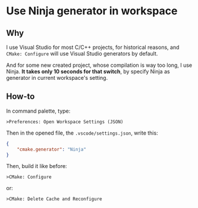 # Use Ninja generator in workspace

## Why

I use Visual Studio for most C/C++ projects, for historical reasons, and `CMake: Configure` will use Visual Studio generators by default.

And for some new created project, whose compilation is way too long, I use Ninja. **It takes only 10 seconds for that switch**, by specify Ninja as generator in current workspace's setting.

## How-to

In command palette, type:

```
>Preferences: Open Workspace Settings (JSON)
```

Then in the opened file, the `.vscode/settings.json`, write this:
```json
{
    "cmake.generator": "Ninja"
}
```

Then, build it like before:
```
>CMake: Configure
```
or:
```
>CMake: Delete Cache and Reconfigure
```